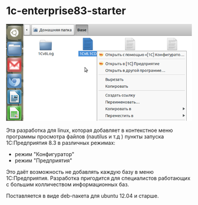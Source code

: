 
# 1c-enterprise83-starter

![Скрин 1c-enterprise83-starter](/plus/scr.png?raw=true "Скрин 1c-enterprise83-starter")

Эта разработка для linux, которая добавляет в контекстное меню программы просмотра файлов (nautilus и т.д ) пункты запуска 1С:Предприятия 8.3 в различных режимах:
* режим "Конфигуратор"
* режим "Предприятия"

Это даёт возможность не добавлять каждую базу в меню 1С:Предприятия. Разработка пригодится для специалистов работающих с большим колличеством информационных баз.

Поставляется в виде deb-пакета для ubuntu 12.04 и старше.
